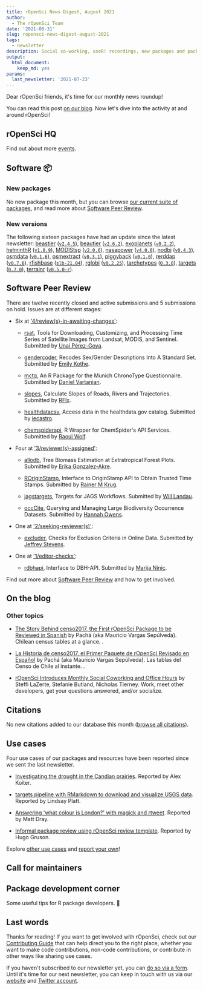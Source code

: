 ```yaml
---
title: rOpenSci News Digest, August 2021
author:
  - The rOpenSci Team
date: '2021-08-31'
slug: ropensci-news-digest-august-2021
tags:
  - newsletter
description: Social co-working, useR! recordings, new packages and package news
output:
  html_document:
    keep_md: yes
params:
  last_newsletter: '2021-07-23'
---
```



<!-- Before sending DELETE THE INDEX_CACHE and re-knit! -->

Dear rOpenSci friends, it's time for our monthly news roundup!
<!-- blabla -->
You can read this post [on our blog](/blog/2021/08/31/ropensci-news-digest-august-2021).
Now let's dive into the activity at and around rOpenSci!

## rOpenSci HQ

<!-- to be curated manually -->

Find out about more [events](/events).

## Software :package:

### New packages




<!-- The following  package recently became a part of our software suite:-->



No new package this month, but you can browse [our current suite of packages](/packages), and read more about [Software Peer Review](/software-review).

### New versions



The following sixteen packages have had an update since the latest newsletter: [beastier](https://docs.ropensci.org/beastier "Call BEAST2") ([`v2.4.5`](https://github.com/ropensci/beastier/releases/tag/v2.4.5)), [beautier](https://docs.ropensci.org/beautier "BEAUti from R") ([`v2.6.2`](https://github.com/ropensci/beautier/releases/tag/v2.6.2)), [exoplanets](https://docs.ropensci.org/exoplanets "Access NASA's Exoplanet Archive Data") ([`v0.2.2`](https://github.com/ropensci/exoplanets/releases/tag/v0.2.2)), [helminthR](https://docs.ropensci.org/helminthR "Access London Natural History Museum Host-Helminth Record Database") ([`v1.0.9`](https://github.com/ropensci/helminthR/releases/tag/v1.0.9)), [MODIStsp](https://docs.ropensci.org/MODIStsp "Find, Download and Process MODIS Land Products
    Data") ([`v2.0.6`](https://github.com/ropensci/MODIStsp/releases/tag/v2.0.6)), [nasapower](https://docs.ropensci.org/nasapower "NASA POWER API Client") ([`v4.0.0`](https://github.com/ropensci/nasapower/releases/tag/v4.0.0)), [nodbi](https://docs.ropensci.org/nodbi "NoSQL Database Connector") ([`v0.4.3`](https://github.com/ropensci/nodbi/releases/tag/v0.4.3)), [osmdata](https://docs.ropensci.org/osmdata "Import OpenStreetMap Data as Simple Features or Spatial Objects") ([`v0.1.6`](https://github.com/ropensci/osmdata/releases/tag/v0.1.6)), [osmextract](https://docs.ropensci.org/osmextract "Download and Import Open Street Map Data Extracts") ([`v0.3.1`](https://github.com/ropensci/osmextract/releases/tag/v0.3.1)), [piggyback](https://docs.ropensci.org/piggyback "Managing Larger Data on a GitHub Repository") ([`v0.1.0`](https://github.com/ropensci/piggyback/releases/tag/v0.1.0)), [rerddap](https://docs.ropensci.org/rerddap "General Purpose Client for ERDDAP Servers") ([`v0.7.6`](https://github.com/ropensci/rerddap/releases/tag/v0.7.6)), [rfishbase](https://docs.ropensci.org/rfishbase "R Interface to FishBase") ([`slb-21.04`](https://github.com/ropensci/rfishbase/releases/tag/slb-21.04)), [rglobi](https://docs.ropensci.org/rglobi "R Interface to Global Biotic Interactions") ([`v0.2.25`](https://github.com/ropensci/rglobi/releases/tag/v0.2.25)), [tarchetypes](https://docs.ropensci.org/tarchetypes "Archetypes for Targets") ([`0.3.0`](https://github.com/ropensci/tarchetypes/releases/tag/0.3.0)), [targets](https://docs.ropensci.org/targets "Dynamic Function-Oriented Make-Like Declarative Workflows") ([`0.7.0`](https://github.com/ropensci/targets/releases/tag/0.7.0)), [terrainr](https://docs.ropensci.org/terrainr "Landscape Visualizations in R and Unity") ([`v0.5.0-r`](https://github.com/ropensci/terrainr/releases/tag/v0.5.0-r)).

## Software Peer Review

There are twelve recently closed and active submissions and 5 submissions on hold. Issues are at different stages: 

* Six at ['4/review(s)-in-awaiting-changes'](https://github.com/ropensci/software-review/issues?q=is%3Aissue+is%3Aopen+sort%3Aupdated-desc+label%3A4/review(s)-in-awaiting-changes):

     * [rsat](https://github.com/ropensci/software-review/issues/437), Tools for Downloading, Customizing, and Processing Time Series of Satellite Images from Landsat, MODIS, and Sentinel. Submitted by [Unai Pérez-Goya](https://unai-perez.github.io/).

    * [gendercoder](https://github.com/ropensci/software-review/issues/435), Recodes Sex/Gender Descriptions Into A Standard Set. Submitted by [Emily Kothe](http://emilykothe.com).

    * [mctq](https://github.com/ropensci/software-review/issues/434), An R Package for the Munich ChronoType Questionnaire. Submitted by [Daniel Vartanian](https://orcid.org/0000-0001-7782-759X).

    * [slopes](https://github.com/ropensci/software-review/issues/420), Calculate Slopes of Roads, Rivers and Trajectories. Submitted by [RFlx](http://www.rosafelix.bike).

    * [healthdatacsv](https://github.com/ropensci/software-review/issues/358), Access data in the healthdata.gov catalog. Submitted by [iecastro](http://iecastro.netlify.com).

    * [chemspiderapi](https://github.com/ropensci/software-review/issues/329), R Wrapper for ChemSpider's API Services. Submitted by [Raoul Wolf](https://github.com/RaoulWolf).

* Four at ['3/reviewer(s)-assigned'](https://github.com/ropensci/software-review/issues?q=is%3Aissue+is%3Aopen+sort%3Aupdated-desc+label%3A3/reviewer(s)-assigned):

     * [allodb](https://github.com/ropensci/software-review/issues/436), Tree Biomass Estimation at Extratropical Forest Plots. Submitted by [Erika Gonzalez-Akre](https://sites.google.com/site/forestecoclimlab/home).

    * [ROriginStamp](https://github.com/ropensci/software-review/issues/433), Interface to OriginStamp API to Obtain Trusted Time Stamps. Submitted by [Rainer M Krug](https://github.com/rkrug).

    * [jagstargets](https://github.com/ropensci/software-review/issues/425), Targets for JAGS Workflows. Submitted by [Will Landau](https://wlandau.github.io).

    * [occCite](https://github.com/ropensci/software-review/issues/407), Querying and Managing Large Biodiversity Occurrence Datasets. Submitted by [Hannah Owens](http://hannahlowens.weebly.com/).

* One at ['2/seeking-reviewer(s)'](https://github.com/ropensci/software-review/issues?q=is%3Aissue+is%3Aopen+sort%3Aupdated-desc+label%3A2/seeking-reviewer(s)):

     * [excluder](https://github.com/ropensci/software-review/issues/455), Checks for Exclusion Criteria in Online Data. Submitted by [Jeffrey Stevens](https://decisionslab.unl.edu/).

* One at ['1/editor-checks'](https://github.com/ropensci/software-review/issues?q=is%3Aissue+is%3Aopen+sort%3Aupdated-desc+label%3A1/editor-checks):

     * [rdbhapi](https://github.com/ropensci/software-review/issues/443), Interface to DBH-API. Submitted by [Marija Ninic](https://hkdir.no/).

Find out more about [Software Peer Review](/software-review) and how to get involved.

## On the blog

<!-- Do not forget to rebase your branch! -->



### Other topics

* [The Story Behind censo2017, the First rOpenSci Package to be Reviewed in Spanish](/blog/2021/07/27/censo2017) by Pachá (aka Mauricio Vargas Sepúlveda). Chilean census tables at a glance.
.

* [La Historia de censo2017, el Primer Paquete de rOpenSci Revisado en Español](/blog/2021/07/27/censo2017-es) by Pachá (aka Mauricio Vargas Sepúlveda). Las tablas del Censo de Chile al instante.
.

* [rOpenSci Introduces Monthly Social Coworking and Office Hours](/blog/2021/08/17/coworking-sessions) by Steffi LaZerte, Stefanie Butland, Nicholas Tierney. Work, meet other developers, get your questions answered, and/or socialize.

## Citations

No new citations added to our database this month ([browse all citations](/citations)).

## Use cases



Four use cases of our packages and resources have been reported since we sent the last newsletter.

* [Investigating the drought in the Candian prairies](https://discuss.ropensci.org/t/investigating-the-drought-in-the-candian-prairies/2556). Reported by Alex Koiter.

* [targets pipeline with RMarkdown to download and visualize USGS data](https://discuss.ropensci.org/t/targets-pipeline-with-rmarkdown-to-download-and-visualize-usgs-data/2559). Reported by Lindsay Platt.

* [Answering 'what colour is London?' with magick and rtweet](https://discuss.ropensci.org/t/answering-what-colour-is-london-with-magick-and-rtweet/2562). Reported by Matt Dray.

* [Informal package review using rOpenSci review template](https://discuss.ropensci.org/t/informal-package-review-using-ropensci-review-template/2570). Reported by Hugo Gruson.

Explore [other use cases](/usecases) and [report your own](https://discuss.ropensci.org/c/usecases/10)!

## Call for maintainers

<!--IF CALL
* [our guidance on _Changing package maintainers_](https://devguide.ropensci.org/changing-maintainers.html)
* [our _Package Curation Policy_](https://devguide.ropensci.org/curationpolicy.html)

IF NO CALL
There's no open call for new maintainers at this point but you can refer to our [contributing guide](https://contributing.ropensci.org/) for finding ways to get involved!
As the maintainer of an rOpenSci package, feel free to contact us on Slack or email `info@ropensci.org` to get your call for maintainer featured in the next newsletter. -->

## Package development corner

Some useful tips for R package developers. :eyes:

<!-- To be curated by hand -->

## Last words

Thanks for reading! If you want to get involved with rOpenSci, check out our [Contributing Guide](https://contributing.ropensci.org) that can help direct you to the right place, whether you want to make code contributions, non-code contributions, or contribute in other ways like sharing use cases.

If you haven't subscribed to our newsletter yet, you can [do so via a form](/news/). Until it's time for our next newsletter, you can keep in touch with us via our [website](/) and [Twitter account](https://twitter.com/ropensci).
